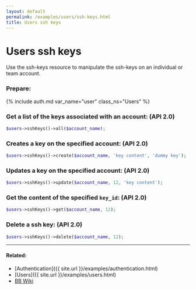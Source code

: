 ```yaml
---
layout: default
permalink: /examples/users/ssh-keys.html
title: Users ssh keys
---
```


# Users ssh keys

Use the ssh-keys resource to manipulate the ssh-keys on an individual or team account.

### Prepare:
{% include auth.md var_name="user" class_ns="Users" %}

### Get a list of the keys associated with an account: (API 2.0)

```php
$users->sshKeys()->all($account_name);
```

### Creates a key on the specified account: (API 2.0)

```php
$users->sshKeys()->create($account_name, 'key content', 'dummy key');
```

### Updates a key on the specified account: (API 2.0)

```php
$users->sshKeys()->update($account_name, 12, 'key content');
```

### Get the content of the specified `key_id`: (API 2.0)

```php
$users->sshKeys()->get($account_name, 12);
```

### Delete a ssh key: (API 2.0)

```php
$users->sshKeys()->delete($account_name, 12);
```

----

#### Related:
  * [Authentication]({{ site.url }}/examples/authentication.html)
  * [Users]({{ site.url }}/examples/users.html)
  * [BB Wiki](https://confluence.atlassian.com/display/BITBUCKET/ssh-keys+Resource#ssh-keysResource-Overview)
